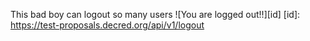 This bad boy can logout so many users
![You are logged out!!][id]
[id]: https://test-proposals.decred.org/api/v1/logout